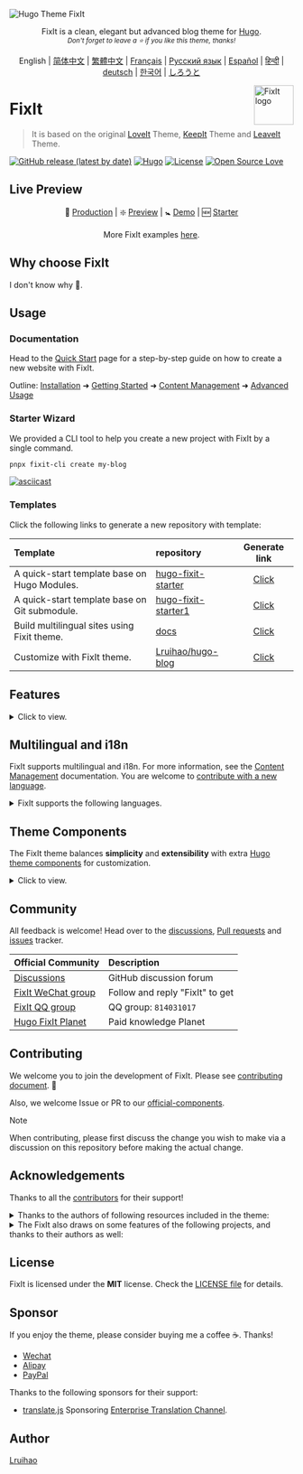 <!-- markdownlint-disable-file MD033 MD041 -->
![Hugo Theme FixIt](https://fixit.lruihao.cn/images/apple-devices-preview.png)

<div align="center" class="ignore">
  <p>
    FixIt is a clean, elegant but advanced blog theme for <a href="https://gohugo.io/">Hugo</a>.<br>
    <em><sub>Don't forget to leave a ⭐️ if you like this theme, thanks!</sub></em>
  </p>
  English |
  <a href="/README.zh-cn.md">简体中文</a> |
  <a href="https://fixit.lruihao.cn/zh-cn/ecosystem/hugo-fixit/fixit/?lang=chinese_traditional">繁體中文</a> |
  <a href="https://fixit.lruihao.cn/ecosystem/hugo-fixit/fixit/?lang=french">Français</a> |
  <a href="https://fixit.lruihao.cn/ecosystem/hugo-fixit/fixit/?lang=russian">Русский язык</a> |
  <a href="https://fixit.lruihao.cn/ecosystem/hugo-fixit/fixit/?lang=spanish">Español</a> |
  <a href="https://fixit.lruihao.cn/ecosystem/hugo-fixit/fixit/?lang=hindi">हिन्दी</a> |
  <a href="https://fixit.lruihao.cn/ecosystem/hugo-fixit/fixit/?lang=german">deutsch</a> |
  <a href="https://fixit.lruihao.cn/ecosystem/hugo-fixit/fixit/?lang=korean">한국어</a> |
  <a href="https://fixit.lruihao.cn/ecosystem/hugo-fixit/fixit/?lang=japanese">しろうと</a>
</div>

<a title="FixIt website" href="https://fixit.lruihao.cn"><img align="right" alt="FixIt logo" width="70" height="70" src="https://avatars.githubusercontent.com/u/110414864?s=200&v=4"></a>

# FixIt

> It is based on the original [LoveIt](https://github.com/dillonzq/LoveIt) Theme, [KeepIt](https://github.com/Fastbyte01/KeepIt) Theme and [LeaveIt](https://github.com/liuzc/LeaveIt) Theme.

[![GitHub release (latest by date)](https://img.shields.io/github/v/release/hugo-fixit/FixIt?style=flat)](https://github.com/hugo-fixit/FixIt/releases)
[![Hugo](https://img.shields.io/badge/Hugo-%5E0.147.7-ff4088?style=flat&logo=hugo)](https://gohugo.io/)
[![License](https://img.shields.io/github/license/hugo-fixit/FixIt?style=flat)](/LICENSE)
[![Open Source Love](https://badges.frapsoft.com/os/v1/open-source.svg?v=103)](https://github.com/hugo-fixit/FixIt)

## Live Preview

<p align="center">
  💟 <a href="https://fixit.lruihao.cn">Production</a> | ❇️ <a href="https://pre.fixit.lruihao.cn">Preview</a> | 🚼 <a href="https://demo.fixit.lruihao.cn">Demo</a> | 🆕 <a href="https://hugo-fixit.github.io/hugo-fixit-starter/">Starter</a>
<br>
<br>
  More FixIt examples <a href="https://fixit.lruihao.cn/showcase/">here</a>.
</p>

## Why choose FixIt

I don't know why 🤷.

<!-- Too lazy to write... -->

## Usage

### Documentation

Head to the [Quick Start](https://fixit.lruihao.cn/documentation/getting-started/quick-start/) page for a step-by-step guide on how to create a new website with FixIt.

Outline: [Installation](https://fixit.lruihao.cn/documentation/installation/) ➜ [Getting Started](https://fixit.lruihao.cn/documentation/getting-started/) ➜ [Content Management](https://fixit.lruihao.cn/documentation/content-management/) ➜ [Advanced Usage](https://fixit.lruihao.cn/documentation/advanced/)

### Starter Wizard

We provided a CLI tool to help you create a new project with FixIt by a single command.

```bash
pnpx fixit-cli create my-blog
```

[![asciicast](https://asciinema.org/a/697494.svg)](https://asciinema.org/a/697494)

### Templates

Click the following links to generate a new repository with template:

| Template                                      | repository                        | Generate link                  |
| :-------------------------------------------- | :-------------------------------- | :----------------------------: |
| A quick-start template base on Hugo Modules.  | [hugo-fixit-starter][starter]     | [Click][starter:generate]      |
| A quick-start template base on Git submodule. | [hugo-fixit-starter1][starter1]   | [Click][starter1:generate]     |
| Build multilingual sites using Fixit theme.   | [docs][docs]                      | [Click][docs:generate]         |
| Customize with FixIt theme.                   | [Lruihao/hugo-blog][lruihao-blog] | [Click][lruihao-blog:generate] |

[starter]: https://github.com/hugo-fixit/hugo-fixit-starter
[starter:generate]: https://github.com/hugo-fixit/hugo-fixit-starter/generate
[starter1]: https://github.com/hugo-fixit/hugo-fixit-starter1
[starter1:generate]: https://github.com/hugo-fixit/hugo-fixit-starter1/generate
[docs]: https://github.com/hugo-fixit/docs
[docs:generate]: https://github.com/hugo-fixit/docs/generate
[lruihao-blog]: https://github.com/Lruihao/hugo-blog
[lruihao-blog:generate]: https://github.com/Lruihao/hugo-blog/generate

## Features

<details>
<summary>Click to view.</summary>

### Performance and SEO

- Optimized for **performance**: 99/100 on mobile and 100/100 on desktop in [Google PageSpeed Insights](https://developers.google.com/speed/pagespeed/insights)
- Optimized SEO performance with a correct **SEO SCHEMA** based on JSON-LD
- **[Google Analytics](https://analytics.google.com/analytics)** supported
- **[Fathom Analytics](https://usefathom.com/)** supported
- **[Baidu Analytics](https://tongji.baidu.com/)** supported
- **[Umami Analytics](https://umami.is/)** supported
- **[Plausible Analytics](https://plausible.io/)** supported
- **[Cloudflare Web Analytics](https://www.cloudflare.com/web-analytics)** supported
- **[Splitbee Analytics](https://splitbee.io)** supported
- Search engine **verification** supported (Google, Bing, Yandex, Pinterest, Baidu, 360 and Sogou)
- **CDN** for third-party libraries supported

### Appearance and Layout

- **Responsive** layout
- **Light/Dark** mode
- Globally consistent **design language**
- **Pagination** supported
- Easy-to-use and self-expanding **table of contents**
- **Multilanguage** supported and i18n ready
- Beautiful **CSS animation**

### Social and Comment Systems

- **Gravatar** supported by [Gravatar](https://gravatar.com)
- Local **Avatar** supported
- Up to **87** social links supported
- Up to **28** share sites supported
- **Disqus** comment system supported by [Disqus](https://disqus.com)
- **Gitalk** comment system supported by [Gitalk](https://github.com/gitalk/gitalk)
- **Valine** comment system supported by [Valine](https://valine.js.org/)
- **Waline** comment system supported by [Waline](https://waline.js.org/)
- **Facebook comments** system supported by [Facebook](https://developers.facebook.com/docs/plugins/comments/)
- **Telegram comments** system supported by [Telegram Comments](https://comments.app/)
- **Commento** comment system supported by [Commento](https://commento.io/)
- **Utterances** comment system supported by [Utterances](https://utteranc.es/)
- **Artalk** comment system supported by [Artalk](https://artalk.js.org/)
- **Twikoo** comment system supported by [Twikoo](https://twikoo.js.org/)
- **giscus** comment system supported by [giscus](https://giscus.app/)

### Extended Features

- **AI Summary**, **AI Search** and **AI Chatbot** supported by [PostChat](https://ai.zhheo.com/console/login?InviteID=85041330)
- **PWA (Progressive Web App)** supported
- **Sub Menu** supported
- **Content Encryption** supported (Pages, Partial)
- **Friends** page embedded template
- **Search** supported by [algolia](https://www.algolia.com/), [Fuse.js](https://fusejs.io/), CSE or [PostChat](https://ai.zhheo.com/console/login?InviteID=85041330)
- **Custom Search Engine (CSE)** supported by [Google](https://programmablesearchengine.google.com/)
- **Twemoji** supported
- Automatically **highlighting** code
- **Copy code** to clipboard with one click
- **Images gallery** supported by [lightgallery](https://github.com/sachinchoolur/lightgallery)
- Extended Markdown syntax for **[Font Awesome](https://fontawesome.com/) icons**
- Extended Markdown syntax for **ruby annotation**
- Extended Markdown syntax for **fraction**
- **Mathematical formula** supported by [KaTeX](https://katex.org/)
- **Diagrams** code fences extended and shortcode supported by [mermaid](https://github.com/knsv/mermaid)
- **Interactive data visualization** shortcode and code fences extended supported by [ECharts](https://echarts.apache.org/)
- **Timeline** code fences extended and shortcode supported
- **Mapbox** shortcode supported by [Mapbox GL JS](https://docs.mapbox.com/mapbox-gl-js)
- **Music player** shortcode supported by [APlayer](https://github.com/MoePlayer/APlayer) and [MetingJS](https://github.com/metowolf/MetingJS)
- **Bilibili player** and **Douyin player** shortcode
- Kinds of **admonitions** shortcode
- **Custom style** shortcode
- **Custom script** shortcode
- Open more **custom blocks**
- **Animated typing** supported by [TypeIt](https://typeitjs.com/)
- **Cookie consent banner** supported by [cookieconsent](https://github.com/osano/cookieconsent)
- **Web Watermark** supported by [cell-watermark](https://github.com/Lruihao/watermark)
- **Chinese typesetting** supported by [pangu.js](https://github.com/vinta/pangu.js)
- Options to **cache remote image** locally
- ...

</details>

## Multilingual and i18n

FixIt supports multilingual and i18n. For more information, see the [Content Management](https://fixit.lruihao.cn/documentation/content-management/introduction#multilingual) documentation. You are welcome to [contribute with a new language](https://github.com/hugo-fixit/FixIt/pulls).

<details>
<summary>FixIt supports the following languages.</summary>

- English
- Simplified Chinese
- Traditional Chinese
- French
- Polish
- Brazilian Portuguese
- Italian
- Spanish
- German
- Serbian
- Russian
- Romanian
- Vietnamese
- Hindi

</details>

## Theme Components

The FixIt theme balances **simplicity** and **extensibility** with extra [Hugo theme components](https://fixit.lruihao.cn/ecosystem/#-components) for customization.

<details>
<summary>Click to view.</summary>

<!-- HUGO_FIXIT_COMPONENTS:START -->
- [fixit-bundle](https://github.com/hugo-fixit/fixit-bundle)\
  🌲 Bundles the FixIt core theme and all hugo-fixit components into a single component.
- [cmpt-flyfish](https://github.com/hugo-fixit/cmpt-flyfish)\
  🐟 A canvas implemented animation effect of small fish swimming.
- [cmpt-mdevtools](https://github.com/hugo-fixit/cmpt-mdevtools)\
  Mobile devtools component powered by vConsole and eruda.
- [cmpt-translate](https://github.com/hugo-fixit/cmpt-translate)\
  🌐 A component for site automatic translation.
- [component-projects](https://github.com/hugo-fixit/component-projects)\
  🐙 Display your GitHub projects in the FixIt theme and generate blog posts from readme.
- [hugo-atom-feed](https://github.com/hugo-fixit/hugo-atom-feed)\
  Hugo theme component for ATOM feed custom Output Format.
- [hugo-json-feed](https://github.com/hugo-fixit/hugo-json-feed)\
  Hugo theme component for JSON feed custom Output Format.
- [shortcode-asciinema](https://github.com/hugo-fixit/shortcode-asciinema)\
  A Hugo theme component with asciinema-embed shortcode.
- [shortcode-caniuse](https://github.com/hugo-fixit/shortcode-caniuse)\
  A Hugo theme component with caniuse shortcode.
- [shortcode-docs-bookmark](https://github.com/hugo-fixit/shortcode-docs-bookmark)\
  🔖 Embed bookmark of FixIt Docs.
- [shortcode-mmt-netease](https://github.com/hugo-fixit/shortcode-mmt-netease)\
  🎶 A Hugo theme component with a NetEase Cloud random comment shortcode.
- [shortcode-rewards](https://github.com/hugo-fixit/shortcode-rewards)\
  A Hugo theme component with reward-log or sponsor-log shortcode.
<!-- HUGO_FIXIT_COMPONENTS:END -->

</details>

## Community

All feedback is welcome! Head over to the [discussions][discussions], [Pull requests][pulls] and [issues][issues] tracker.

| Official Community          | Description                     |
| :-------------------------- | :------------------------------ |
| [Discussions][discussions]  | GitHub discussion forum         |
| [FixIt WeChat group][wx-mp] | Follow and reply "FixIt" to get |
| [FixIt QQ group][qq-group]  | QQ group: `814031017`           |
| [Hugo FixIt Planet][zsxq]   | Paid knowledge Planet           |

[discussions]: https://github.com/hugo-fixit/FixIt/discussions
[pulls]: https://github.com/hugo-fixit/FixIt/pulls
[issues]: https://github.com/hugo-fixit/FixIt/issues
[qq-group]: https://qm.qq.com/cgi-bin/qm/qr?k=awbwdTtSQ_-H5QGzeJxdWgv6JMbNehNM&jump_from=webapi
[zsxq]: https://t.zsxq.com/GgKEW
[wx-mp]: https://lruihao.cn/images/qr-wx-mp.webp

## Contributing

We welcome you to join the development of FixIt. Please see [contributing document](/CONTRIBUTING.md). 🤗

Also, we welcome Issue or PR to our [official-components](https://github.com/hugo-fixit).

> [!note]
> When contributing, please first discuss the change you wish to make via a discussion on this repository before making the actual change.

## Acknowledgements

Thanks to all the [contributors](https://github.com/hugo-fixit/FixIt/graphs/contributors) for their support!

<details>
<summary>Thanks to the authors of following resources included in the theme:</summary>

- [normalize.css](https://github.com/necolas/normalize.css)
- [Font Awesome](https://fontawesome.com/)
- [Simple Icons](https://github.com/simple-icons/simple-icons)
- [Animate.css](https://daneden.github.io/animate.css/)
- [autocomplete-js](https://github.com/algolia/autocomplete)
- [algoliasearch](https://github.com/algolia/algoliasearch-client-javascript)
- [Fuse.js](https://fusejs.io/)
- [object-fit-images](https://github.com/fregante/object-fit-images)
- [Twemoji](https://github.com/twitter/twemoji)
- [emoji-data](https://github.com/iamcal/emoji-data)
- [lightgallery](https://github.com/sachinchoolur/lightgallery)
- [Sharer.js](https://github.com/ellisonleao/sharer.js)
- [TypeIt](https://typeitjs.com/)
- [KaTeX](https://katex.org/)
- [mermaid](https://github.com/mermaid-js/mermaid)
- [ECharts](https://echarts.apache.org/)
- [Mapbox GL JS](https://docs.mapbox.com/mapbox-gl-js)
- [APlayer](https://github.com/MoePlayer/APlayer)
- [MetingJS](https://github.com/metowolf/MetingJS)
- [Gitalk](https://github.com/gitalk/gitalk)
- [Valine](https://valine.js.org/)
- [cookieconsent](https://github.com/osano/cookieconsent)
- [cell-watermark](https://github.com/Lruihao/watermark)
- [不蒜子](http://busuanzi.ibruce.info/)
- [Vercount](https://github.com/EvanNotFound/vercount)
- [pangu.js](https://github.com/vinta/pangu.js)
- [Artalk](https://artalk.js.org/)
- [Waline](https://waline.js.org/)
- [Twikoo](https://twikoo.js.org/)
- [github-corners](https://github.com/tholman/github-corners)
- [giscus](https://giscus.app/)
- [crypto-js](https://github.com/brix/crypto-js)
- [pace](https://github.com/CodeByZach/pace)
- [xxhash-wasm](https://github.com/jungomi/xxhash-wasm)

</details>

<details>
<summary>The FixIt also draws on some features of the following projects, and thanks to their authors as well:</summary>

- [DoIt](https://github.com/HEIGE-PCloud/DoIt)
- [NexT](https://github.com/next-theme/hexo-theme-next)

</details>

## License

FixIt is licensed under the **MIT** license. Check the [LICENSE file](/LICENSE) for details.

## Sponsor

If you enjoy the theme, please consider buying me a coffee ☕️. Thanks!

- [Wechat](/images/wechatpay.jpg)
- [Alipay](/images/alipay.jpg)
- [PayPal](https://paypal.me/Lruihao)

Thanks to the following sponsors for their support:

- [translate.js](https://github.com/xnx3/translate) Sponsoring [Enterprise Translation Channel](https://translate.zvo.cn/4087.html).

## Author

[Lruihao](https://github.com/Lruihao "Follow me on GitHub")
